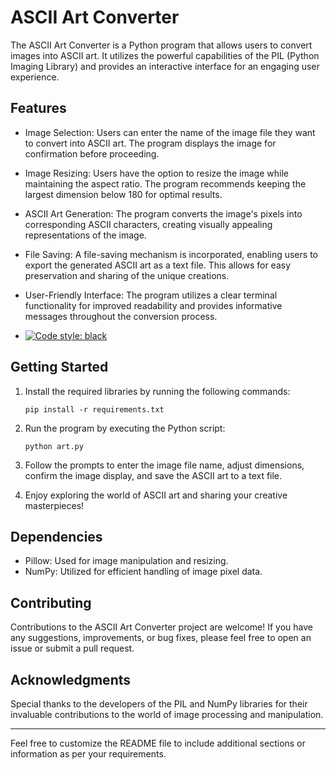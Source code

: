 # ASCII Art Converter

The ASCII Art Converter is a Python program that allows users to convert images into ASCII art. It utilizes the powerful capabilities of the PIL (Python Imaging Library) and provides an interactive interface for an engaging user experience.

## Features

- Image Selection: Users can enter the name of the image file they want to convert into ASCII art. The program displays the image for confirmation before proceeding.

- Image Resizing: Users have the option to resize the image while maintaining the aspect ratio. The program recommends keeping the largest dimension below 180 for optimal results.

- ASCII Art Generation: The program converts the image's pixels into corresponding ASCII characters, creating visually appealing representations of the image.

- File Saving: A file-saving mechanism is incorporated, enabling users to export the generated ASCII art as a text file. This allows for easy preservation and sharing of the unique creations.

- User-Friendly Interface: The program utilizes a clear terminal functionality for improved readability and provides informative messages throughout the conversion process.

- <a href="https://github.com/psf/black"><img alt="Code style: black" src="https://img.shields.io/badge/code%20style-black-000000.svg"></a>

## Getting Started

1. Install the required libraries by running the following commands:
   ```
   pip install -r requirements.txt
   ```

2. Run the program by executing the Python script:
   ```
   python art.py
   ```

3. Follow the prompts to enter the image file name, adjust dimensions, confirm the image display, and save the ASCII art to a text file.

4. Enjoy exploring the world of ASCII art and sharing your creative masterpieces!

## Dependencies

- Pillow: Used for image manipulation and resizing.
- NumPy: Utilized for efficient handling of image pixel data.

## Contributing

Contributions to the ASCII Art Converter project are welcome! If you have any suggestions, improvements, or bug fixes, please feel free to open an issue or submit a pull request.


## Acknowledgments

Special thanks to the developers of the PIL and NumPy libraries for their invaluable contributions to the world of image processing and manipulation.


---

Feel free to customize the README file to include additional sections or information as per your requirements.
